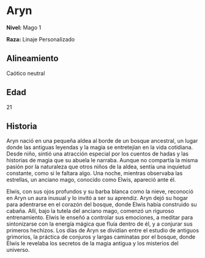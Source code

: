 # Aryn

**Nivel:** Mago 1

**Raza:** Linaje Personalizado

## Alineamiento
Caótico neutral

## Edad
21

## Historia
Aryn nació en una pequeña aldea al borde de un bosque ancestral, un lugar donde las antiguas leyendas y la magia se entretejían en la vida cotidiana. Desde niño, sintió una atracción especial por los cuentos de hadas y las historias de magia que su abuela le narraba. Aunque no compartía la misma pasión por la naturaleza que otros niños de la aldea, sentía una inquietud constante, como si le faltara algo. Una noche, mientras observaba las estrellas, un anciano mago, conocido como Elwis, apareció ante él. 

Elwis, con sus ojos profundos y su barba blanca como la nieve, reconoció en Aryn un aura inusual y lo invitó a ser su aprendiz. Aryn dejó su hogar para adentrarse en el corazón del bosque, donde Elwis había construido su cabaña. Allí, bajo la tutela del anciano mago, comenzó un riguroso entrenamiento. Elwis le enseñó a controlar sus emociones, a meditar para sintonizarse con la energía mágica que fluía dentro de él, y a conjurar sus primeros hechizos. Los días de Aryn se dividían entre el estudio de antiguos grimorios, la práctica de conjuros y largas caminatas por el bosque, donde Elwis le revelaba los secretos de la magia antigua y los misterios del universo.

